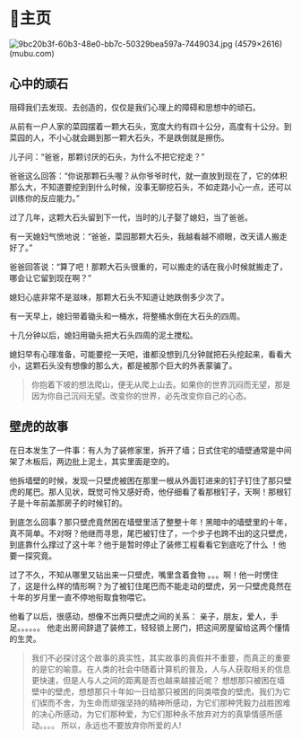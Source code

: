 # 🏡主页

![9bc20b3f-60b3-48e0-bb7c-50329bea597a-7449034.jpg (4579×2616) (mubu.com)](https://api2.mubu.com/v3/document_image/9bc20b3f-60b3-48e0-bb7c-50329bea597a-7449034.jpg)

## 心中的顽石

阻碍我们去发现、去创造的，仅仅是我们心理上的障碍和思想中的顽石。

从前有一户人家的菜园摆着一颗大石头，宽度大约有四十公分，高度有十公分。到菜园的人，不小心就会踢到那一颗大石头，不是跌倒就是擦伤。

儿子问：“爸爸，那颗讨厌的石头，为什么不把它挖走？”

爸爸这么回答：“你说那颗石头喔？从你爷爷时代，就一直放到现在了，它的体积那么大，不知道要挖到到什么时候，没事无聊挖石头，不如走路小心一点，还可以训练你的反应能力。”

过了几年，这颗大石头留到下一代，当时的儿子娶了媳妇，当了爸爸。

有一天媳妇气愤地说：“爸爸，菜园那颗大石头，我越看越不顺眼，改天请人搬走好了。”

爸爸回答说：“算了吧！那颗大石头很重的，可以搬走的话在我小时候就搬走了，哪会让它留到现在啊？”

媳妇心底非常不是滋味，那颗大石头不知道让她跌倒多少次了。

有一天早上，媳妇带着锄头和一桶水，将整桶水倒在大石头的四周。

十几分钟以后，媳妇用锄头把大石头四周的泥土搅松。

媳妇早有心理准备，可能要挖一天吧，谁都没想到几分钟就把石头挖起来，看看大小，这颗石头没有想像的那么大，都是被那个巨大的外表蒙骗了。

> 你抱着下坡的想法爬山，便无从爬上山去。如果你的世界沉闷而无望，那是因为你自己沉闷无望。改变你的世界，必先改变你自己的心态。

## 壁虎的故事

在日本发生了一件事：有人为了装修家里，拆开了墙；日式住宅的墙壁通常是中间架了木板后，两边批上泥土，其实里面是空的。

他拆墙壁的时候，发现一只壁虎被困在那里一根从外面钉进来的钉子钉住了那只壁虎的尾巴。那人见状，既觉可怜又感好奇，他仔细看了看那根钉子，天啊！那根钉子是十年前盖那房子的时候钉的。

到底怎么回事？那只壁虎竟然困在墙壁里活了整整十年！黑暗中的墙壁里的十年，真不简单。不对呀？他继而寻思，尾巴被钉住了，一个步子也跨不出的这只壁虎，到底靠什么撑过了这十年？他于是暂时停止了装修工程看看它到底吃了什么 ！他要一探究竟。

过了不久，不知从哪里又钻出来一只壁虎，嘴里含着食物 。。。啊！他一时愣住了，这是什么样的情形啊？为了被钉住尾巴而不能走动的壁虎，另一只壁虎竟然在十年的岁月里一直不停地衔取食物喂它。

他看了以后，很感动，想像不岀两只壁虎之间的关系： 亲子，朋友，爱人，手足。。。。。。 他走出房间辞退了装修工，轻轻锁上房门，把这间房屋留给这两个懂情的生灵。

> 我们不必探讨这个故事的真实性，其实故事的真假并不重要，而真正的重要的是它的喻意。在人类的社会中随着计算机的普及，人与人获取相关的信息更快速，但是人与人之间的距离是否也越来越接近呢？ 想想那只被困在墙壁中的壁虎，想想那只十年如一日给那只被困的同类喂食的壁虎。我们为它们锲而不舍，为生命而顽强坚持的精神所感动，为它们那种凭毅力战胜困难的决心所感动，为它们那种爱，为它们那种永不放弃对方的真挚情感所感动。。。。 所以，永远也不要放弃你所爱的人!